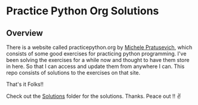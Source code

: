 # Practice Python Org Solutions

## Overview

There is a website called practicepython.org by [Michele Pratusevich](http://www.practicepython.org/about/), which consists of some good
exercises for practicing python programming. I've been solving the exercises for a while now and thought to have them store in here.
So that I can access and update them from anywhere I can. This repo consists of solutions to the exercises on that site.

That's it Folks!!

Check out the [Solutions](Solutions) folder for the solutions. Thanks. Peace out !! ✌
